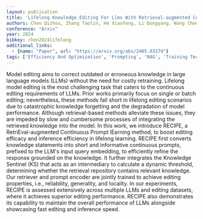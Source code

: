 ```yaml
---
layout: publication
title: 'Lifelong Knowledge Editing For Llms With Retrieval-augmented Continuous Prompt Learning'
authors: Chen Qizhou, Zhang Taolin, He Xiaofeng, Li Dongyang, Wang Chengyu, Huang Longtao, Xue Hui
conference: "Arxiv"
year: 2024
bibkey: chen2024lifelong
additional_links:
  - {name: "Paper", url: "https://arxiv.org/abs/2405.03279"}
tags: ['Efficiency And Optimization', 'Prompting', 'RAG', 'Training Techniques']
---
```

Model editing aims to correct outdated or erroneous knowledge in large
language models (LLMs) without the need for costly retraining. Lifelong model
editing is the most challenging task that caters to the continuous editing
requirements of LLMs. Prior works primarily focus on single or batch editing;
nevertheless, these methods fall short in lifelong editing scenarios due to
catastrophic knowledge forgetting and the degradation of model performance.
Although retrieval-based methods alleviate these issues, they are impeded by
slow and cumbersome processes of integrating the retrieved knowledge into the
model. In this work, we introduce RECIPE, a RetriEval-augmented ContInuous
Prompt lEarning method, to boost editing efficacy and inference efficiency in
lifelong learning. RECIPE first converts knowledge statements into short and
informative continuous prompts, prefixed to the LLM's input query embedding, to
efficiently refine the response grounded on the knowledge. It further
integrates the Knowledge Sentinel (KS) that acts as an intermediary to
calculate a dynamic threshold, determining whether the retrieval repository
contains relevant knowledge. Our retriever and prompt encoder are jointly
trained to achieve editing properties, i.e., reliability, generality, and
locality. In our experiments, RECIPE is assessed extensively across multiple
LLMs and editing datasets, where it achieves superior editing performance.
RECIPE also demonstrates its capability to maintain the overall performance of
LLMs alongside showcasing fast editing and inference speed.
